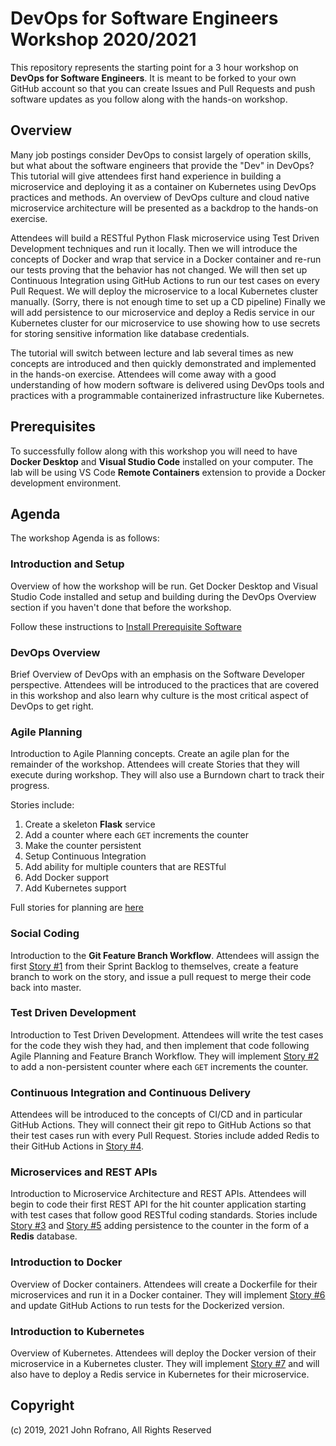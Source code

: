 # DevOps for Software Engineers Workshop 2020/2021

This repository represents the starting point for a 3 hour workshop on **DevOps for Software Engineers**. It is meant to be forked to your own GitHub account so that you can create Issues and Pull Requests and push software updates as you follow along with the hands-on workshop.

## Overview

Many job postings consider DevOps to consist largely of operation skills, but what about the software engineers that provide the "Dev" in DevOps? This tutorial will give attendees first hand experience in building a microservice and deploying it as a container on Kubernetes using DevOps practices and methods. An overview of DevOps culture and cloud native microservice architecture will be presented as a backdrop to the hands-on exercise.

Attendees will build a RESTful Python Flask microservice using Test Driven Development techniques and run it locally. Then we will introduce the concepts of Docker and wrap that service in a Docker container and re-run our tests proving that the behavior has not changed. We will then set up Continuous Integration using GitHub Actions to run our test cases on every Pull Request. We will deploy the microservice to a local Kubernetes cluster manually. (Sorry, there is not enough time to set up a CD pipeline) Finally we will add persistence to our microservice and deploy a Redis service in our Kubernetes cluster for our microservice to use showing how to use secrets for storing sensitive information like database credentials.

The tutorial will switch between lecture and lab several times as new concepts are introduced and then quickly demonstrated and implemented in the hands-on exercise. Attendees will come away with a good understanding of how modern software is delivered using DevOps tools and practices with a programmable containerized infrastructure like Kubernetes.

## Prerequisites

To successfully follow along with this workshop you will need to have **Docker Desktop** and **Visual Studio Code** installed on your computer. The lab will be using VS Code **Remote Containers** extension to provide a Docker development environment.

## Agenda

The workshop Agenda is as follows:

### Introduction and Setup

Overview of how the workshop will be run. Get Docker Desktop and Visual Studio Code installed and setup and building during the DevOps Overview section if you haven't done that before the workshop.

Follow these instructions to [Install Prerequisite Software](docs/install-prereqs.md)

### DevOps Overview

Brief  Overview of DevOps with an emphasis on the Software Developer perspective. Attendees will be introduced to the practices that are covered in this workshop and also learn why culture is the most critical aspect of DevOps to get right.

### Agile Planning

Introduction to Agile Planning concepts. Create an agile plan for the remainder of the workshop. Attendees will create Stories that they will execute during workshop. They will also use a Burndown chart to track their progress.

Stories include:

1. Create a skeleton **Flask** service
1. Add a counter where each `GET` increments the counter
1. Make the counter persistent
1. Setup Continuous Integration
1. Add ability for multiple counters that are RESTful
1. Add Docker support
1. Add Kubernetes support

Full stories for planning are [here](docs/user-stories.md)

### Social Coding

Introduction to the **Git Feature Branch Workflow**. Attendees will assign the first [Story #1](docs/stories/01-skeleton-flask.md) from their Sprint Backlog to themselves, create a feature branch to work on the story, and issue a pull request to merge their code back into master.

### Test Driven Development

Introduction to Test Driven Development. Attendees will write the test cases for the code they wish they had, and then implement that code following Agile Planning and Feature Branch Workflow. They will implement [Story #2](docs/stories/02-add-counter.md) to add a non-persistent counter where each `GET` increments the counter.

### Continuous Integration and Continuous Delivery

Attendees will be introduced to the concepts of CI/CD and in particular GitHub Actions. They will connect their git repo to GitHub Actions so that their test cases run with every Pull Request. Stories include added Redis to their GitHub Actions in [Story #4](docs/stories/04-setup-ci.md).

### Microservices and REST APIs

Introduction to Microservice Architecture and REST APIs. Attendees will begin to code their first REST API for the hit counter application starting with test cases that follow good RESTful coding standards. Stories include [Story #3](docs/stories/03-add-persistence.md) and [Story #5](docs/stories/05-restful-counters.md) adding persistence to the counter in the form of a **Redis** database.

### Introduction to Docker

Overview of Docker containers. Attendees will create a Dockerfile for their microservices and run it in a Docker container. They will implement [Story #6](docs/stories/06-add-docker.md) and update GitHub Actions to run tests for the Dockerized version.

### Introduction to Kubernetes

Overview of Kubernetes. Attendees will deploy the Docker version of their microservice in a Kubernetes cluster. They will implement [Story #7](docs/stories/07-add-kubernetes.md) and will also have to deploy a Redis service in Kubernetes for their microservice.

## Copyright

(c) 2019, 2021 John Rofrano, All Rights Reserved
